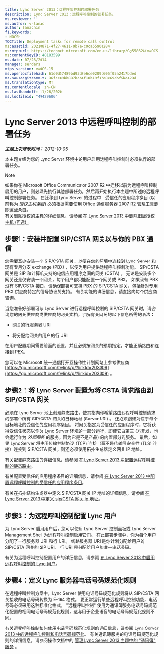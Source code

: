 ```yaml
---
title: Lync Server 2013：远程呼叫控制的部署任务
description: Lync Server 2013：远程呼叫控制的部署任务。
ms.reviewer: ''
ms.author: v-lanac
author: lanachin
f1.keywords:
- NOCSH
TOCTitle: Deployment tasks for remote call control
ms:assetid: 20218871-4f27-4611-9b7e-c0ca55908284
ms:mtpsurl: https://technet.microsoft.com/en-us/library/Gg558624(v=OCS.15)
ms:contentKeyID: 48183599
ms.date: 07/23/2014
manager: serdars
mtps_version: v=OCS.15
ms.openlocfilehash: 61d0d57489bd93d7e6ce0209c605f05a2417bded
ms.sourcegitcommit: 36fee89bb887bea4f18b19f17a8c69daf5bc423d
ms.translationtype: MT
ms.contentlocale: zh-CN
ms.lasthandoff: 11/26/2020
ms.locfileid: "49429606"
---
```

# <a name="deployment-tasks-for-remote-call-control-in-lync-server-2013"></a>Lync Server 2013 中远程呼叫控制的部署任务

<div data-xmlns="http://www.w3.org/1999/xhtml">

<div class="topic" data-xmlns="http://www.w3.org/1999/xhtml" data-msxsl="urn:schemas-microsoft-com:xslt" data-cs="https://msdn.microsoft.com/">

<div data-asp="https://msdn2.microsoft.com/asp">



</div>

<div id="mainSection">

<div id="mainBody">

<span> </span>

_**主题上次修改时间：** 2012-10-05_

本主题介绍为您的 Lync Server 环境中的用户启用远程呼叫控制时必须执行的部署任务。

<div>


> [!NOTE]  
> 如果你在 Microsoft Office Communicator 2007 R2 中迁移以前为远程呼叫控制启用的用户，则必须先执行其他部署任务，然后再开始执行本主题中所述的远程呼叫控制部署任务。 在迁移到 Lync Server 的过程中，受信任的应用程序条目 (以前称为 <EM>授权主机条目</EM>) 必须根据需要使用 Office 通信服务器 2007 R2 管理工具删除这些条目。<BR>有关删除授权的主机的详细信息，请参阅 <A href="lync-server-2013-remove-a-legacy-authorized-host-optional.md">在 Lync Server 2013 中删除旧版授权主机 (可选) </A>。



</div>

<div>

## <a name="step-1-install-and-configure-the-sipcsta-gateway-to-communicate-with-your-pbx"></a>步骤1：安装并配置 SIP/CSTA 网关以与你的 PBX 通信

您需要至少安装一个 SIP/CSTA 网关，以便在您的环境中连接到 Lync Server 和现有专用分支 exchange (PBX) ，以便为用户提供远程呼叫控制功能。 SIP/CSTA 网关是 SIP 和计算机支持的电信应用程序之间的网关 (CSTA) 。 无论是安装多个网关还是仅安装一个网关，每个用户都只能配置一个网关或 PBX。 如果现有 PBX 没有 SIP/CSTA 接口，请确保部署可支持 PBX 的 SIP/CSTA 网关，包括针对专用 PBX 供应商特定的信号协议的支持。 有关功能的详细信息，请直接向每个供应商咨询。

当您准备好部署可与 Lync Server 进行远程呼叫控制的 SIP/CSTA 网关时，请咨询您的网关供应商或供应商的网关文档，了解有关网关的以下信息所需的语法：

  - 网关的行服务器 URI

  - 将分配给网关的用户的行 URI

在用户配置期间需要前面的设置，并且必须按网关的预期指定，才能正确路由和连接到 PBX。

您可以在 Microsoft 统一通信打开互操作性计划网站上参考供应商 [https://go.microsoft.com/fwlink/p/?linkId=203309](https://go.microsoft.com/fwlink/p/?linkid=203309) 。

</div>

<div>

## <a name="step-2-configure-lync-server-to-route-csta-requests-to-the-sipcsta-gateway"></a>步骤2：将 Lync Server 配置为将 CSTA 请求路由到 SIP/CSTA 网关

必须在 Lync Server 池上创建静态路由，使其指向你希望路由远程呼叫控制请求的部署中所有 SIP/CSTA 网关的目标地址 (Server URI) 。 还必须创建对应于每个目标地址的受信任的应用程序条目。 将网关指定为受信任的应用程序时，它将获得受信任状态以作为 Lync Server 环境的一部分运行，即使它由第三 (方开发，也会运行作为 *外部服务* 的服务，因为它是不是产品) 的内置部分的服务。 最后，如果 Lync Server 将使用传输控制协议 (TCP) 连接（而不是传输层安全性 (TLS) 连接）连接到 SIP/CSTA 网关，则还必须使用拓扑生成器定义网关 IP 地址。

有关配置静态路由的详细信息，请参阅 [在 Lync Server 2013 中配置远程呼叫控制的静态路由](lync-server-2013-configure-a-static-route-for-remote-call-control.md)。

有关配置受信任的应用程序条目的详细信息，请参阅 [在 Lync Server 2013 中配置远程呼叫控制的受信任的应用程序条目](lync-server-2013-configure-a-trusted-application-entry-for-remote-call-control.md)。

有关在拓扑结构生成器中定义 SIP/CSTA 网关 IP 地址的详细信息，请参阅 [在 Lync Server 2013 中定义 sip/CSTA 网关 ip 地址](lync-server-2013-define-a-sip-csta-gateway-ip-address.md)。

</div>

<div>

## <a name="step-3-configure-lync-users-for-remote-call-control"></a>步骤3：为远程呼叫控制配置 Lync 用户

为 Lync Server 启用用户后，您可以使用 Lync Server 控制面板或 Lync Server Management Shell 为远程呼叫控制启用它们。 在此部署步骤中，你为每个用户分配了一行服务器 URI 和行 URI。 线路服务器 URI 是你计划分配给用户的 SIP/CSTA 网关的 SIP URI。 行 URI 是分配给用户的唯一电话号码。

有关为远程呼叫控制配置用户的详细信息，请参阅 [在 Lync Server 2013 中启用远程呼叫控制的 Lync 用户](lync-server-2013-enable-lync-users-for-remote-call-control.md)。

</div>

<div>

## <a name="step-4-define-the-lync-server-phone-number-normalization-rules"></a>步骤4：定义 Lync 服务器电话号码规范化规则

在远程呼叫控制方案中，Lync Server 使用电话号码规范化规则将从 SIP/CSTA 网关接收的电话号码转换为 E-164 格式。 要正常运行某些远程呼叫控制功能，电话号码必须采用这种标准化格式。 "远程呼叫控制" 使用为通讯簿服务电话号码规范化配置的相同电话号码规范化规则，这与用于企业语音的电话号码规范化规则不同。

有关远程呼叫控制如何使用电话号码规范化规则的详细信息，请参阅 [Lync Server 2013 中的远程呼叫控制和电话号码规范化](lync-server-2013-remote-call-control-and-phone-number-normalization.md)。 有关通讯簿服务的电话号码规范化规则的详细信息，请参阅操作文档中的 [管理 Lync Server 2013 主题中的 "通讯簿" 服务](lync-server-2013-administering-the-address-book-service.md) 。

</div>

</div>

<span> </span>

</div>

</div>

</div>

